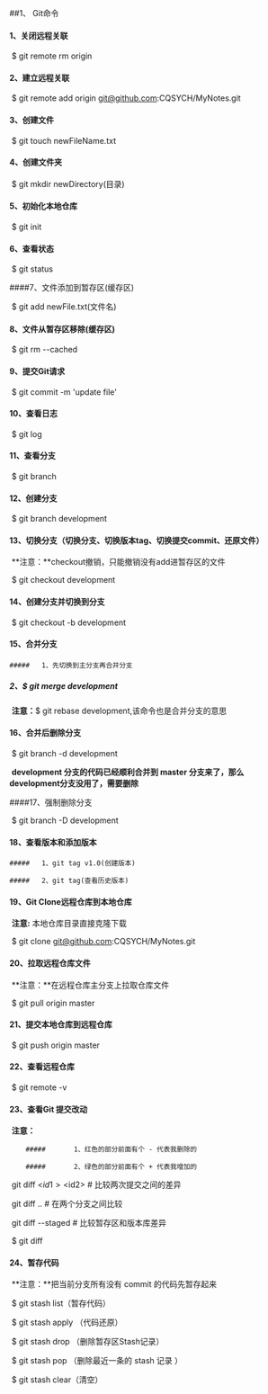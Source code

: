 

##1、					Git命令

#### 1、关闭远程关联

​	$ git remote rm origin

#### 2、建立远程关联

​	$ git remote add origin git@github.com:CQSYCH/MyNotes.git

#### 3、创建文件

​	$ git touch newFileName.txt

#### 4、创建文件夹

​	$ git mkdir newDirectory(目录)

#### 5、初始化本地仓库

​	$ git init

#### 6、查看状态

​	$ git status

####7、文件添加到暂存区(缓存区)	

​	$ git add newFile.txt(文件名)

#### 8、文件从暂存区移除(缓存区)

​	$ git rm --cached

#### 9、提交Git请求

​	$ git commit -m 'update file'

#### 10、查看日志

​	$ git log

#### 11、查看分支

​	$ git branch

#### 12、创建分支

​	$ git branch development

#### 13、切换分支（切换分支、切换版本tag、切换提交commit、还原文件）

​	**注意：**checkout撤销，只能撤销没有add进暂存区的文件

​	$ git checkout development

#### 14、创建分支并切换到分支

​	$ git checkout -b development

#### 15、合并分支

	##### 	1、先切换到主分支再合并分支

#####	2、$ git merge development

​	**注意：**$ git rebase development,该命令也是合并分支的意思

#### 16、合并后删除分支

​	$ git branch -d development

​       **development 分支的代码已经顺利合并到 master 分支来了，那么development分支没用了，需要删除** 

####17、强制删除分支

​	$ git branch -D development

#### 18、查看版本和添加版本

	##### 	1、git tag v1.0(创建版本)

	##### 	2、git tag(查看历史版本)

#### 19、Git Clone远程仓库到本地仓库

​	**注意:** 本地仓库目录直接克隆下载

​	$ git clone git@github.com:CQSYCH/MyNotes.git 

 #### 20、拉取远程仓库文件

​	**注意：**在远程仓库主分支上拉取仓库文件

​	$ git pull origin master

#### 21、提交本地仓库到远程仓库

​	$ git push origin master

#### 22、查看远程仓库

​	$ git remote -v

#### 23、查看Git 提交改动

​	**注意：**

		##### 		1、红色的部分前面有个 - 代表我删除的 

		##### 		2、绿色的部分前面有个 + 代表我增加的 

​		git diff <$id1> <$id2> # 比较两次提交之间的差异 

​		git diff <branch>..<branch> # 在两个分支之间比较 

​		git diff --staged # 比较暂存区和版本库差异 

​	$ git diff

#### 24、暂存代码

​	**注意：**把当前分支所有没有 commit 的代码先暂存起来 	

​	$ git stash list（暂存代码）

​	$ git stash apply （代码还原）

​	$ git stash drop （删除暂存区Stash记录）

​	$ git stash pop （删除最近一条的 stash 记录 ）

​	$ git stash clear（清空）





